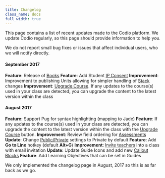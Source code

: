 ```yaml
---
title: Changelog
class_name: docs
full_width: true
---
```


This page contains a list of recent updates made to the Codio platform. We update Codio regularly, so this page should provide information to help you.

We do not report small bug fixes or issues that affect individual users, who we will notify directly.

#### September 2017
**Feature**: Release of [Books](/docs/content/authoring/books/)
**Feature**: Add Student [IP Consent](/docs/dashboard/account/consent)
**Improvement**: Improvement to publishing Units allowing for simpler handling of [Stack](/docs/project/stacks/stack-overview) changes
**Improvement**: [Upgrade Course](/docs/classes/unitmanagement/upgradecourse). If any updates to the course(s) used in your class are detected, you can upgrade the content to the latest version within the class

#### August 2017
**Feature**: Support Pug for syntax highlighting (mapping to Jade)
**Feature**: If any updates to the course(s) used in your class are detected, you can upgrade the content to the latest version within the class with the [Upgrade Course](/docs/classes/unitmanagement/upgradecourse) button.
**Improvement**: Review field ordering for [Assessments](/docs/content/authoring/assessments)
**Update**: Change [Public/Private](/docs/dashboard/create/public_private) settings to Private by default
**Feature**: Add **Go to Line** hotkey (default **Alt+G**)
**Improvement**: [Invite teachers](/docs/classes/classmanagement/addteachers) into a class with email invitation
**Update**: Update Guide Icons and add new [Callout Blocks](/docs/content/authoring/page-edit/edit)
**Feature**: Add Learning Objectives that can be set in Guides
 
We only implemented the changelog page in August, 2017 so this is as far back as we go.